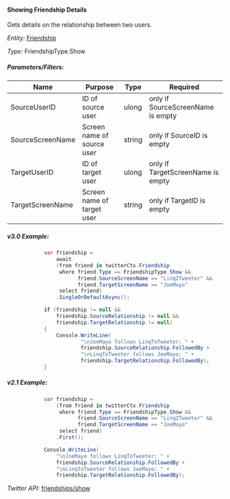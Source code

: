 #### Showing Friendship Details

Gets details on the relationship between two users.

*Entity:* [Friendship](../LINQ-to-Twitter-Entities/Friendship-Entity.md)

*Type:* FriendshipType.Show

##### Parameters/Filters:

| Name | Purpose | Type | Required |
|------|---------|------|----------|
| SourceUserID | ID of source user | ulong | only if SourceScreenName is empty |
| SourceScreenName | Screen name of source user | string | only if SourceID is empty |
| TargetUserID | ID of target user | ulong | only if TargetScreenName is empty |
| TargetScreenName | Screen name of target user | string | only if TargetID is empty |

##### v3.0 Example:

```c#
            var friendship =
                await
                (from friend in twitterCtx.Friendship
                 where friend.Type == FriendshipType.Show &&
                       friend.SourceScreenName == "Linq2Tweeter" &&
                       friend.TargetScreenName == "JoeMayo"
                 select friend)
                .SingleOrDefaultAsync();

            if (friendship != null && 
                friendship.SourceRelationship != null && 
                friendship.TargetRelationship != null)
            {
                Console.WriteLine(
                        "\nJoeMayo follows LinqToTweeter: " +
                        friendship.SourceRelationship.FollowedBy +
                        "\nLinqToTweeter follows JoeMayo: " +
                        friendship.TargetRelationship.FollowedBy); 
            }
```

##### v2.1 Example:

```c#
            var friendship =
                (from friend in twitterCtx.Friendship
                 where friend.Type == FriendshipType.Show &&
                       friend.SourceScreenName == "Linq2Tweeter" &&
                       friend.TargetScreenName == "JoeMayo"
                 select friend)
                .First();

            Console.WriteLine(
                "\nJoeMayo follows LinqToTweeter: " + 
                friendship.SourceRelationship.FollowedBy + 
                "\nLinqToTweeter follows JoeMayo: " +
                friendship.TargetRelationship.FollowedBy);
```

*Twitter API:* [friendships/show](https://developer.twitter.com/en/docs/accounts-and-users/follow-search-get-users/api-reference/get-friendships-show)